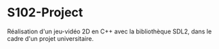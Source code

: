 # S102-Project
Réalisation d'un jeu-vidéo 2D en C++ avec la bibliothèque SDL2, dans le cadre d'un projet universitaire.
